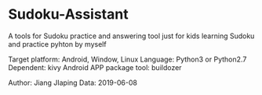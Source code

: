 # Sudoku-Assistant


A tools for Sudoku practice and answering tool just for kids learning Sudoku and practice pyhton by myself

Target platform: Android, Window, Linux 
Language: Python3 or Python2.7 
Dependent: kivy
Android APP package tool: buildozer


Author: Jiang JIaping Data: 2019-06-08
